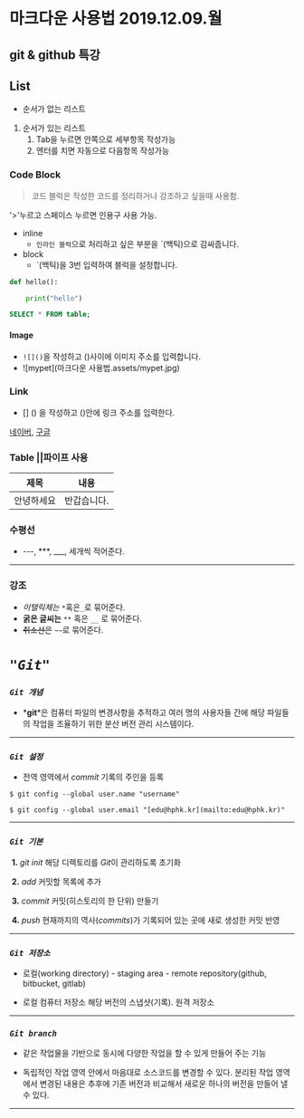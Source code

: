 # 마크다운 사용법    2019.12.09.월

## git & github 특강

## List

* 순서가 없는 리스트

1. 순서가 있는 리스트
   1. Tab을 누르면 안쪽으로 세부항목 작성가능
   2. 엔터를 치면 자동으로 다음항목 작성가능



### Code Block

> 코드 블럭은 작성한 코드를 정리하거나 강조하고 싶을때 사용함.

'>'누르고 스페이스 누르면 인용구 사용 가능.

* inline
  * `인라인 블럭`으로 처리하고 싶은 부분을 `(백틱)으로 감싸줍니다.
* block
  * `(백틱)을 3번 입력하여 블럭을 설정합니다. 

```python
def hello():

    print("hello")
```

```sql
SELECT * FROM table;
```

#### Image

* `![]()`을 작성하고 ()사이에 이미지 주소를 입력합니다.
* ![mypet](마크다운 사용법.assets/mypet.jpg)

### Link

* [] () 을 작성하고 ()안에 링크 주소를 입력한다.

[네이버](https://www.naver.com), [구글](https://www.google.com)



### Table ||파이프 사용

| 제목       | 내용        |
| ---------- | ----------- |
| 안녕하세요 | 반갑습니다. |



### 수평선

* ---, ***, ___, 세개씩 적어준다.

---



### 강조

* *이탤릭체는* `*`혹은`_`로 묶어준다.
* **굵은 글씨는** `**` 혹은 `__` 로 묶어준다.
* ~~취소선은~~ `~~`로 묶어준다.





# 	*`"Git"`*

### 	*`Git 개념`*

* *__git__*은 컴퓨터 파일의 변경사항을 추적하고 여러 명의 사용자들 간에 해당 파일들의 작업을 조율하기 위한 분산 버전 관리 시스템이다.

---

### 	*`Git 설정`*

* 전역 영역에서 *commit* 기록의 주인을 등록
```
$ git config --global user.name "username"

$ git config --global user.email "[edu@hphk.kr](mailto:edu@hphk.kr)"
```
---

### *`Git 기본`*

​	**1.** *git init* 해당 디렉토리를 *Git*이 관리하도록 초기화

​	**2.** *add* 커밋할 목록에 추가

​	**3.** *commit* 커밋(히스토리의 한 단위) 만들기

​	**4.** *push* 현재까지의 역사(*commits*)가 기록되어 있는 곳에 새로 생성한 커밋 반영

---

### *`Git 저장소`*

- 로컬(working directory) - staging area - remote repository(github, bitbucket, gitlab)

- 로컬 컴퓨터 저장소 해당 버전의 스냅샷(기록). 원격 저장소

---

### *`Git branch`*

- 같은 작업물을 기반으로 동시에 다양한 작업을 할 수 있게 만들어 주는 기능

- 독립적인 작업 영역 안에서 마음대로 소스코드를 변경할 수 있다. 분리된 작업 영역에서 변경된 내용은 추후에 기존 버전과 비교해서 새로운 하나의 버전을 만들어 낼 수 있다.

---

